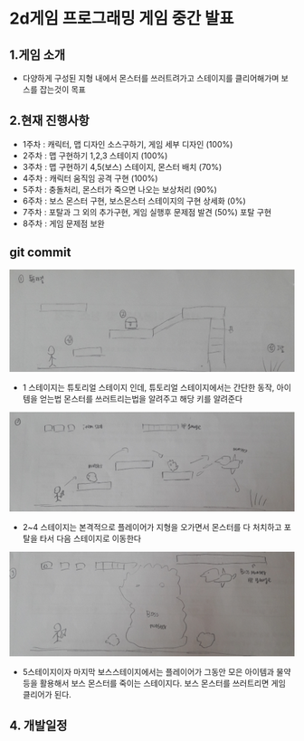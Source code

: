 # 2d게임 프로그래밍 게임 중간 발표
  
## 1.게임 소개
   - 다양하게 구성된 지형 내에서 몬스터를 쓰러트려가고 스테이지를 클리어해가며 보스를 잡는것이 목표   



## 2.현재 진행사항
   - 1주차 : 캐릭터, 맵 디자인 소스구하기, 게임 세부 디자인 (100%)
   - 2주차 : 맵 구현하기 1,2,3 스테이지 (100%)
   - 3주차 : 맵 구현하기 4,5(보스) 스테이지, 몬스터 배치 (70%)
   - 4주차 : 캐릭터 움직임 공격 구현 (100%)
   - 5주차 : 충돌처리, 몬스터가 죽으면 나오는 보상처리 (90%)
   - 6주차 : 보스 몬스터 구현, 보스몬스터 스테이지의 구현 상세화 (0%)
   - 7주차 : 포탈과 그 외의 추가구현, 게임 실행후 문제점 발견 (50%) 포탈 구현
   - 8주차 : 게임 문제점 보완 
   
   
   
## git commit 
![1](https://github.com/tjun1008/2dgame/blob/master/%EA%B8%B0%EB%A7%90%20%ED%94%84%EB%A1%9C%EC%A0%9D%ED%8A%B8/image/tp1st_1.jpg?raw=true)
   - 1 스테이지는 튜토리얼 스테이지 인데, 튜토리얼 스테이지에서는 간단한 동작, 아이템을 얻는법 몬스터를 쓰러트리는법을 알려주고 해당 키를 알려준다   
   
![2](https://github.com/tjun1008/2dgame/blob/master/%EA%B8%B0%EB%A7%90%20%ED%94%84%EB%A1%9C%EC%A0%9D%ED%8A%B8/image/tp1st_2.jpg?raw=true)
   - 2~4 스테이지는 본격적으로 플레이어가 지형을 오가면서 몬스터를 다 처치하고 포탈을 타서 다음 스테이지로 이동한다   
   
![3](https://github.com/tjun1008/2dgame/blob/master/%EA%B8%B0%EB%A7%90%20%ED%94%84%EB%A1%9C%EC%A0%9D%ED%8A%B8/image/tp1st_3.jpg?raw=true)
   - 5스테이지이자 마지막 보스스테이지에서는 플레이어가 그동안 모은 아이템과 물약 등을 활용해서 보스 몬스터를 죽이는 스테이지다. 보스 몬스터를 쓰러트리면 게임 클리어가 된다.   
   
   
   
## 4. 개발일정
   
   
